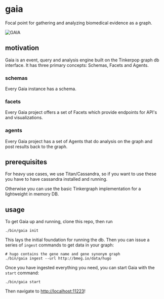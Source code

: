 # gaia

Focal point for gathering and analyzing biomedical evidence as a graph.

![GAIA](https://github.com/bmeg/gaia/blob/master/resources/gaia.jpg)

## motivation

Gaia is an event, query and analysis engine built on the Tinkerpop graph db interface. It has three primary concepts: Schemas, Facets and Agents.

### schemas

Every Gaia instance has a schema.

### facets

Every Gaia project offers a set of Facets which provide endpoints for API's and visualizations.

### agents

Every Gaia project has a set of Agents that do analysis on the graph and post results back to the graph.

## prerequisites

For heavy use cases, we use Titan/Cassandra, so if you want to use these you have to have cassandra installed and running.

Otherwise you can use the basic Tinkergraph implementation for a lightweight in memory DB.

## usage

To get Gaia up and running, clone this repo, then run

    ./bin/gaia init

This lays the initial foundation for running the db. Then you can issue a series of `ingest` commands to get data in your graph:

    # hugo contains the gene name and gene synonym graph
    ./bin/gaia ingest --url http://bmeg.io/data/hugo

Once you have ingested everything you need, you can start Gaia with the `start` command:

    ./bin/gaia start

Then navigate to [http://localhost:11223](http://localhost:11223)!
